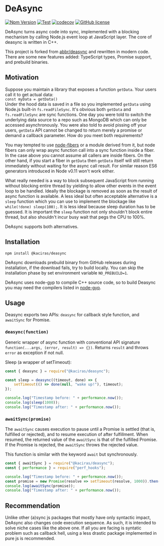 # DeAsync

[![Npm Version](https://img.shields.io/npm/v/@kaciras/deasync)](https://www.npmjs.com/package/@kaciras/deasync)
[![Test](https://github.com/Kaciras/deasync/actions/workflows/test.yml/badge.svg)](https://github.com/Kaciras/deasync/actions/workflows/test.yml)
[![codecov](https://codecov.io/gh/Kaciras/deasync/branch/master/graph/badge.svg?token=ST7ROWQH0Z)](https://codecov.io/gh/Kaciras/deasync)
[![GitHub license](https://img.shields.io/github/license/Kaciras/deasync)](https://github.com/Kaciras/deasync/blob/master/LICENSE)

DeAsync turns async code into sync, implemented with a blocking mechanism by calling Node.js event loop at JavaScript layer. The core of deasync is written in C++.

This project is forked from [abbr/deasync](https://github.com/abbr/deasync) and rewritten in modern code. There are some new features added: TypeScript types, Promise support, and prebuild binaries.

## Motivation

Suppose you maintain a library that exposes a function `getData`. Your users call it to get actual data:   
`const myData = getData()`  
Under the hood data is saved in a file so you implemented `getData` using Node.js built-in `fs.readFileSync`. It's obvious both `getData` and `fs.readFileSync` are sync functions. One day you were told to switch the underlying data source to a repo such as MongoDB which can only be accessed asynchronously. You were also told to avoid pissing off your users, `getData` API cannot be changed to return merely a promise or demand a callback parameter. How do you meet both requirements?

You may tempted to use [node-fibers](https://github.com/laverdet/node-fibers) or a module derived from it, but node fibers can only wrap async function call into a sync function inside a fiber. In the case above you cannot assume all  callers are inside fibers. On the other hand, if you start a fiber in `getData` then `getData` itself will still return immediately without waiting for the async call result. For similar reason ES6 generators introduced in Node v0.11 won't work either. 

What really needed is a way to block subsequent JavaScript from running without blocking entire thread by yielding to allow other events in the event loop to be handled. Ideally the blockage is removed as soon as the result of async function is available. A less ideal but often acceptable alternative is a `sleep` function which you can use to implement the blockage like ```while(!done) sleep(100);```. It is less ideal because sleep duration has to be guessed. It is important the `sleep` function not only shouldn't block entire thread, but also shouldn't incur busy wait that pegs the CPU to 100%. 

DeAsync supports both alternatives.

## Installation

```shell
npm install @kaciras/deasync
```

DeAsync downloads prebuild binary from GitHub releases during installation, if the download fails, try to build locally. You can skip the installation phase by set environment variable `NO_PREBUILD=1`.

DeAsync uses node-gyp to compile C++ source code, so to build Deasync you may need the compilers listed in [node-gyp](https://github.com/nodejs/node-gyp).

## Usage

Deasync exports two APIs: `deasync` for callback style function, and `awaitSync` for Promise.

### `deasync(function)`

Generic wrapper of async function with conventional API signature `function(...args, (error, result) => {})`. Returns `result` and throws `error` as exception if not null.

Sleep (a wrapper of setTimeout):

```javascript
const { deasync } = require("@kaciras/deasync");

const sleep = deasync((timeout, done) => {
	setTimeout(() => done(null, "wake up!"), timeout);
});

console.log("Timestamp before: " + performance.now());
console.log(sleep(1000));
console.log("Timestamp after: " + performance.now());
```

### `awaitSync(promise)`

The `awaitSync` causes execution to pause until a Promise is settled (that is, fulfilled or rejected), and to resume execution of after fulfillment. When resumed, the returned value of the `awaitSync` is that of the fulfilled Promise. If the Promise is rejected, the `awaitSync` throws the rejected value.

This function is similar with the keyword `await` but synchronously.

```javascript
const { awaitSync } = require("@kaciras/deasync");
const { performance } = require("perf_hooks");

console.log("Timestamp before: " + performance.now());
const promise = new Promise(resolve => setTimeout(resolve, 1000)).then(() => "wake up!")
console.log(awaitSync(promise));
console.log("Timestamp after: " + performance.now());
```

## Recommendation

Unlike other (a)sync js packages that mostly have only syntactic impact, DeAsync also changes code execution sequence. As such, it is intended to solve niche cases like the above one. If all you are facing is syntatic problem such as callback hell, using a less drastic package implemented in pure js is recommended.

